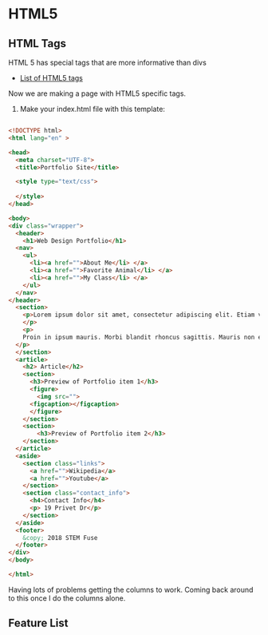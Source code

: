# HTML5

## HTML Tags

HTML 5 has special tags that are more informative than divs

* [List of HTML5 tags](https://www.w3schools.com/html/html5_semantic_elements.asp)

Now we are making a page with HTML5 specific tags. 
1. Make your index.html file with this template:
```html

<!DOCTYPE html>
<html lang="en" >

<head>
  <meta charset="UTF-8">
  <title>Portfolio Site</title>

  <style type="text/css">
  
  </style>
</head>

<body>  
<div class="wrapper">
  <header>
    <h1>Web Design Portfolio</h1>
  <nav>
    <ul>
      <li><a href="">About Me</li> </a>
      <li><a href="">Favorite Animal</li> </a>
      <li><a href="">My Class</li> </a>
    </ul>
  </nav>  
</header>
  <section>
    <p>Lorem ipsum dolor sit amet, consectetur adipiscing elit. Etiam vel sodales dui, in pellentesque tortor. Mauris eu ex tortor. Nam eu risus sed risus luctus accumsan. Phasellus tincidunt placerat orci, non eleifend ligula venenatis eu. Cras ornare iaculis ex ut dictum. Nulla purus elit, aliquam sed pretium eget, mattis vel augue. Integer at enim ut augue laoreet viverra. Etiam placerat purus blandit leo blandit porttitor. Phasellus at ultricies turpis, vel varius velit. Praesent pretium consectetur nisi consequat gravida. Morbi ac hendrerit est, vel rutrum tortor.
    </p>
    <p>
    Proin in ipsum mauris. Morbi blandit rhoncus sagittis. Mauris non est eget mi elementum condimentum in bibendum felis. Curabitur fringilla tortor velit, ut vulputate eros hendrerit quis. Class aptent taciti sociosqu ad litora torquent per conubia nostra, per inceptos himenaeos. Nunc pharetra justo nisl, non tincidunt velit iaculis at. Integer eleifend interdum nulla et cursus. Suspendisse pellentesque justo non euismod laoreet.
  </p>
  </section>
  <article>
    <h2> Article</h2>
    <section>
      <h3>Preview of Portfolio item 1</h3>
      <figure>
        <img src="">
      <figcaption></figcaption>
      </figure>
    </section>
    <section>
        <h3>Preview of Portfolio item 2</h3>
    </section>
  </article>
  <aside>
    <section class="links">
      <a href="">Wikipedia</a>
      <a href="">Youtube</a>
    </section>
    <section class="contact_info">
      <h4>Contact Info</h4>
      <p> 19 Privet Dr</p>
    </section>
  </aside>
  <footer>
    &copy; 2018 STEM Fuse
  </footer>
</div>
</body>

</html>

```

Having lots of problems getting the columns to work. Coming back around to this once I do the columns alone. 



## Feature List
